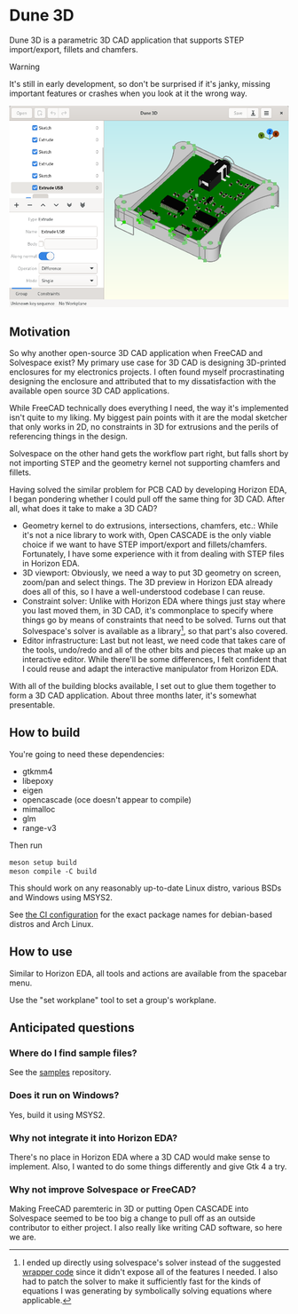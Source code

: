 # Dune 3D

Dune 3D is a parametric 3D CAD application that supports STEP import/export, fillets and chamfers.

> [!WARNING]
> It's still in early development, so don't be surprised if it's janky, missing important features or crashes when you look at it the wrong way.

![Screenshot showing a PCB in a grey enclosure on a gradient background.](screenshot.png)

## Motivation

So why another open-source 3D CAD application when FreeCAD and Solvespace exist?
My primary use case for 3D CAD is designing 3D-printed enclosures for my electronics projects. I often found myself procrastinating designing the enclosure and attributed that to my dissatisfaction with the available open source 3D CAD applications.

While FreeCAD technically does everything I need, the way it's implemented isn't quite to my liking. My biggest pain points with it are the modal sketcher that only works in 2D, no constraints in 3D for extrusions and the perils of referencing things in the design.

Solvespace on the other hand gets the workflow part right, but falls short by not importing STEP and the geometry kernel not supporting chamfers and fillets.

Having solved the similar problem for PCB CAD by developing Horizon EDA, I began pondering whether I could pull off the same thing for 3D CAD. After all, what does it take to make a 3D CAD?

 - Geometry kernel to do extrusions, intersections, chamfers, etc.: While it's not a nice library to work with, Open CASCADE is the only viable choice if we want to have STEP import/export and fillets/chamfers. Fortunately, I have some experience with it from dealing with STEP files in Horizon EDA.
 - 3D viewport: Obviously, we need a way to put 3D geometry on screen, zoom/pan and select things. The 3D preview in Horizon EDA already does all of this, so I have a well-understood codebase I can reuse.
 - Constraint solver: Unlike with Horizon EDA where things just stay where you last moved them, in 3D CAD, it's commonplace to specify where things go by means of constraints that need to be solved. Turns out that Solvespace's solver is available as a library[^1], so that part's also covered.
 - Editor infrastructure: Last but not least, we need code that takes care of the tools, undo/redo and all of the other bits and pieces that make up an interactive editor. While there'll be some differences, I felt confident that I could reuse and adapt the interactive manipulator from Horizon EDA.

With all of the building blocks available, I set out to glue them together to form a 3D CAD application. About three months later, it's somewhat presentable.

[^1]: I ended up directly using solvespace's solver instead of the suggested [wrapper code](https://github.com/solvespace/solvespace/blob/master/exposed/DOC.txt) since it didn't expose all of the features I needed.
I also had to patch the solver to make it sufficiently fast for the kinds of equations I was generating by symbolically solving equations where applicable.

## How to build

You're going to need these dependencies:

 - gtkmm4
 - libepoxy
 - eigen
 - opencascade (oce doesn't appear to compile)
 - mimalloc
 - glm
 - range-v3

Then run
```
meson setup build
meson compile -C build
```

This should work on any reasonably up-to-date Linux distro, various BSDs and Windows using MSYS2.

See [the CI configuration](.github/workflows/all.yml) for the exact package names for debian-based distros and Arch Linux.

## How to use

Similar to Horizon EDA, all tools and actions are available from the spacebar menu.

Use the "set workplane" tool to set a group's workplane.

## Anticipated questions

### Where do I find sample files?

See the [samples](https://github.com/dune3d/samples) repository.

### Does it run on Windows?

Yes, build it using MSYS2.

### Why not integrate it into Horizon EDA?

There's no place in Horizon EDA where a 3D CAD would make sense to implement. Also, I wanted to do some things differently and give Gtk 4 a try.

### Why not improve Solvespace or FreeCAD?

Making FreeCAD paremteric in 3D or putting Open CASCADE into Solvespace seemed to be too big a change to pull off as an outside contributor to either project. I also really like writing CAD software, so here we are.

